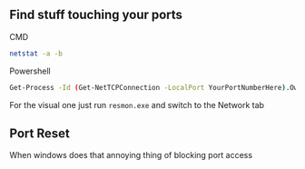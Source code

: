 ## Find stuff touching your ports
CMD
```bash
netstat -a -b
```
Powershell
```bash
Get-Process -Id (Get-NetTCPConnection -LocalPort YourPortNumberHere).OwningProcess
```
For the visual one just run `resmon.exe` and switch to the Network tab
## Port Reset
When windows does that annoying thing of blocking port access
